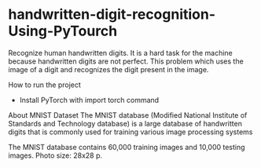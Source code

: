 # handwritten-digit-recognition-Using-PyTourch
Recognize human handwritten digits. It is a hard task for the machine because handwritten digits are not perfect. This problem which uses the image of a digit and recognizes the digit present in the image.

How to run the project
* Install PyTorch with import torch command

About MNIST Dataset
The MNIST database (Modified National Institute of Standards and Technology database) is a large database of handwritten digits that is commonly used for training various image processing systems

The MNIST database contains 60,000 training images and 10,000 testing images. Photo size: 28x28 p.
